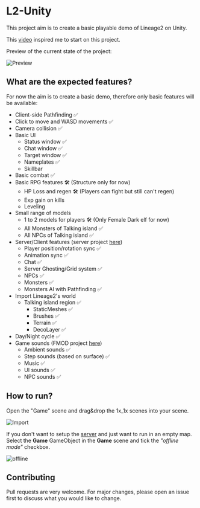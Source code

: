 # L2-Unity

<p>This project aim is to create a basic playable demo of Lineage2 on Unity.</p>

This [video](https://www.youtube.com/watch?v=IEHY37bJ7nk) inspired me to start on this project.

<p>Preview of the current state of the project:</p>

![Preview](https://media.discordapp.net/attachments/584218502148259901/1180162232814940280/image.png?ex=657c6aba&is=6569f5ba&hm=7ba3f918f9a96d7a48c29f5aaa063b5e05543ad976bb2765c02522a6b9af696d&=&format=webp&quality=lossless)

## What are the expected features?

For now the aim is to create a basic demo, therefore only basic features will be available:
- Client-side Pathfinding ✅
- Click to move and WASD movements ✅
- Camera collision ✅
- Basic UI
    - Status window ✅
    - Chat window ✅
    - Target window ✅
    - Nameplates ✅
    - Skillbar
- Basic combat ✅
- Basic RPG features 🛠️ (Structure only for now)
    - HP Loss and regen 🛠️ (Players can fight but still can't regen)
    - Exp gain on kills
    - Leveling
- Small range of models
    - 1 to 2 models for players 🛠️ (Only Female Dark elf for now)
    - All Monsters of Talking island ✅
    - All NPCs of Talking island ✅
- Server/Client features (server project [here](https://gitlab.com/shnok/unity-mmo-server))
    - Player position/rotation sync ✅
    - Animation sync ✅
    - Chat ✅
    - Server Ghosting/Grid system ✅
    - NPCs ✅
    - Monsters ✅
    - Monsters AI with Pathfinding ✅
- Import Lineage2's world
    - Talking island region ✅
        - StaticMeshes ✅
        - Brushes ✅
        - Terrain ✅
        - DecoLayer ✅
- Day/Night cycle ✅
- Game sounds (FMOD project [here](https://gitlab.com/shnok/l2-unity/-/tree/main/l2-unity-fmod/))
    - Ambient sounds ✅
    - Step sounds (based on surface) ✅
	- Music ✅
    - UI sounds ✅
    - NPC sounds ✅

## How to run?

<p>Open the "Game" scene and drag&drop the 1x_1x scenes into your scene.</p>

![Import](https://media.discordapp.net/attachments/584218502148259901/1180168459104034877/image.png?ex=657c7087&is=6569fb87&hm=8da8cfdd84e33b729bf989b79b547dd8de97faf06dfa511b9cd4b7961501781a&=&format=webp&quality=lossless&width=575&height=608)

If you don't want to setup the [server](https://gitlab.com/shnok/unity-mmo-server) and just want to run in an empty map. Select the <b>Game</b> GameObject in the <b>Game</b> scene and tick the <i>"offline mode"</i> checkbox.

![offline](https://cdn.discordapp.com/attachments/584218502148259901/1182499680056250418/image.png?ex=6584eba5&is=657276a5&hm=f6f37f9d0a9c7f2e1f43060f11b6b62fb7cf8975a26e91796f5990b3e09b97af&&width=575&height=608)



## Contributing

Pull requests are very welcome. For major changes, please open an issue first
to discuss what you would like to change.
